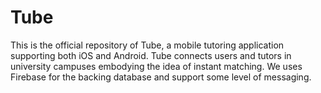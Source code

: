 # Tube

This is the official repository of Tube, a mobile tutoring application supporting both iOS and Android. Tube connects users and tutors in university campuses embodying the idea of instant matching. We uses Firebase for the backing database and support some level of messaging.
